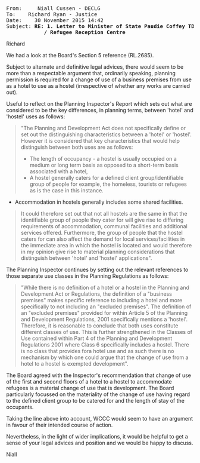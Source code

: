 <pre><tt>From:     Niall Cussen - DECLG
To:    Richard Ryan - Justice
Date:    30 November 2015 14:42
Subject: <b>RE: 1. Letter to Minister of State Paudie Coffey TD.doc
            / Refugee Reception Centre</b></tt></pre>
Richard

We had a look at the Board's Section 5 reference (RL.2685).

Subject to alternate and definitive legal advices, there would seem to be more than a respectable argument that, ordinarily speaking, planning permission is required for a change of use of a business premises from use as a hotel to use as a hostel (irrespective of whether any works are carried out).

Useful to reflect on the Planning Inspector's Report which sets out what are considered to be the key differences, in planning terms, between 'hotel' and 'hostel' uses as follows:

>"The Planning and Development Act does not specifically define or set out the distinguishing characteristics between a 'hotel' or 'hostel'. However it is considered that key characteristics that would help distinguish between both uses are as follows:
>
>*  The length of occupancy - a hostel is usually occupied on a medium or long term basis as opposed to a short-term basis associated with a hotel,
>*  A hostel generally caters for a defined client group/identifiable group of people for example, the homeless, tourists or refugees as is the case in this instance.
*  Accommodation in hostels generally includes some shared facilities.
>
>It could therefore set out that not all hostels are the same in that the identifiable group of people they cater for will give rise to differing requirements of accommodation, communal facilities and additional services offered. Furthermore, the group of people that the hostel caters for can also affect the demand for local services/facilities in the immediate area in which the hostel is located and would therefore in my opinion give rise to material planning considerations that distinguish between 'hotel' and 'hostel'  applications".

The Planning Inspector continues by setting out the relevant references to those separate use classes in the Planning Regulations as follows:

>"While there is no definition of a hotel or a hostel in the Planning and Development Act or Regulations, the definition of a "business premises" makes specific reference to including a hotel and more specifically to not including an "excluded premises". The definition of an "excluded premises" provided for within Article 5 of the Planning and Development Regulations, 2001 specifically mentions a 'hostel'. Therefore, it is reasonable to conclude that both uses constitute different classes of use. This is further strengthened in the Classes of Use contained within Part 4 of the Planning and Development Regulations 2001 where Class 6 specifically includes a hostel. There is no class that provides fora hotel use and as such there is no mechanism by which one could argue that the change of use from a hotel to a hostel is exempted development".

The Board agreed with the Inspector's recommendation that change of use of the first and second floors of a hotel to a hostel to accommodate refugees is a material change of use that is development. The Board particularly focussed on the materiality of the change of use having regard to the defined client group to be catered for and the length of stay of the occupants.

Taking the line above into account, WCCC would seem to have an argument in favour of their intended course of action.

Nevertheless, in the light of wider implications, it would be helpful to get a sense of your legal advices and position and we would be happy to discuss.

Niall
